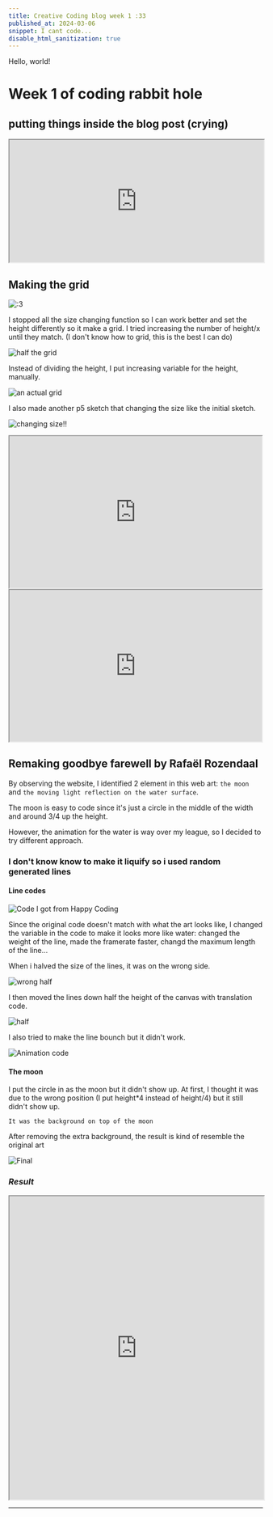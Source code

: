 ```yaml
---
title: Creative Coding blog week 1 :33
published_at: 2024-03-06
snippet: I cant code...
disable_html_sanitization: true
---
```


Hello, world!

# **Week 1 of coding rabbit hole** 
## putting things inside the blog post (crying)


<iframe src="https://editor.p5js.org/NoaLwx/full/IaH4veEs5" width="100%" height="242px"></iframe>

## Making the grid
![:3](/week1/index.png)

I stopped all the size changing function so I can work better and set the height differently so it make a grid. I tried increasing the number of height/x until they match. (I don't know how to grid, this is the best I can do)

![half the grid](/week1/halfgrid.png)

Instead of dividing the height, I put increasing variable for the height, manually. 

![an actual grid](/week1/grid.png)

I also made another p5 sketch that changing the size like the initial sketch.

![changing size!!](/week1/size.png)

<iframe src="https://editor.p5js.org/NoaLwx/full/Njbz891S5" width=500 height= 300></iframe>

<iframe src="https://editor.p5js.org/NoaLwx/full/Vcr-J_mLX" width=500 height=300></iframe>

## Remaking goodbye farewell by Rafaël Rozendaal
 By observing the website, I identified 2 element in this web art: `the moon` and `the moving light reflection on the water surface`.

The moon is easy to code since it's just a circle in the middle of the width and around 3/4 up the height.

However, the animation for the water is way over my league,  so I decided to try different approach.


### I don't know know to make it liquify so i used random generated lines
#### Line codes

![Code I got from Happy Coding](/week1/random.png)

Since the original code doesn't match with what the art looks like, I changed the variable in the code to make it looks more like water: changed the weight of the line, made the framerate faster, changd the maximum length of the line... 

When i halved the size of the lines, it was on the wrong side.

![wrong half](/week1/wronghalf.png)

I then moved the lines down half the height of the canvas with translation code.

![half](/week1/half.png)

I also tried to make the line bounch but it didn't work.

![Animation code](/week1/bounce.png)

#### The moon
I put the circle in as the moon but it didn't show up. At first, I thought it was due to the wrong position (I put height*4 instead of height/4) but it still didn't show up.

`It was the background on top of the moon`

After removing the extra background, the result is kind of resemble the original art

![Final](/week1/final.png)

### **_Result_**
<iframe src="https://editor.p5js.org/NoaLwx/full/m_5UNaLnt" width="100%" height="600"></iframe>


***


